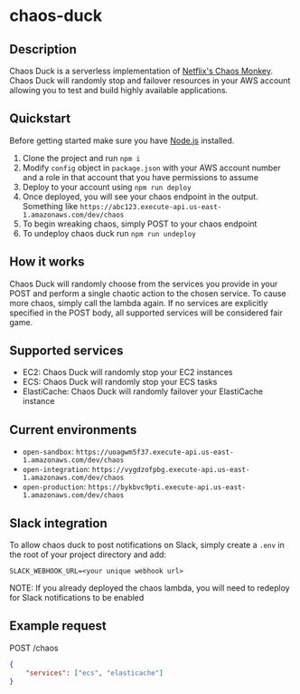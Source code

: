 # chaos-duck

## Description

Chaos Duck is a serverless implementation of [Netflix's Chaos Monkey](https://github.com/Netflix/chaosmonkey). Chaos Duck will randomly stop and failover resources in your AWS account allowing you to test and build highly available applications.

## Quickstart

Before getting started make sure you have [Node.js](https://nodejs.org) installed.

1. Clone the project and run `npm i`
2. Modify `config` object in `package.json` with your AWS account number and a role in that account that you have permissions to assume
3. Deploy to your account using `npm run deploy`
4. Once deployed, you will see your chaos endpoint in the output. Something like `https://abc123.execute-api.us-east-1.amazonaws.com/dev/chaos`
5. To begin wreaking chaos, simply POST to your chaos endpoint
6. To undeploy chaos duck run `npm run undeploy`

## How it works

Chaos Duck will randomly choose from the services you provide in your POST and perform a single chaotic action to the chosen service. To cause more chaos, simply call the lambda again. If no services are explicitly specified in the POST body, all supported services will be considered fair game.

## Supported services

- EC2: Chaos Duck will randomly stop your EC2 instances
- ECS: Chaos Duck will randomly stop your ECS tasks
- ElastiCache: Chaos Duck will randomly failover your ElastiCache instance

## Current environments

- `open-sandbox`: `https://uoagwm5f37.execute-api.us-east-1.amazonaws.com/dev/chaos`
- `open-integration`: `https://vygdzofpbg.execute-api.us-east-1.amazonaws.com/dev/chaos`
- `open-production`: `https://bykbvc9pti.execute-api.us-east-1.amazonaws.com/dev/chaos`

## Slack integration

To allow chaos duck to post notifications on Slack, simply create a `.env` in the root of your project directory and add:

```text
SLACK_WEBHOOK_URL=<your unique webhook url>
```

NOTE: If you already deployed the chaos lambda, you will need to redeploy for Slack notifications to be enabled

## Example request

POST /chaos

```json
{
    "services": ["ecs", "elasticache"]
}
```
